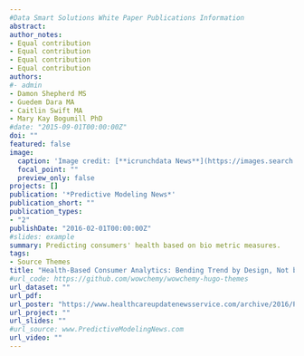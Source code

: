 ```yaml
---
#Data Smart Solutions White Paper Publications Information
abstract: 
author_notes:
- Equal contribution
- Equal contribution
- Equal contribution
- Equal contribution
authors:
#- admin
- Damon Shepherd MS
- Guedem Dara MA
- Caitlin Swift MA
- Mary Kay Bogumill PhD 
#date: "2015-09-01T00:00:00Z"
doi: ""
featured: false
image:
  caption: 'Image credit: [**icrunchdata News**](https://images.search.yahoo.com/yhs/search;_ylt=AwrWnepgpn9jg3YAxhIPxQt.;_ylu=Y29sbwNncTEEcG9zAzEEdnRpZAMEc2VjA3BpdnM-?p=predictive+modeling+news&type=sdff_9527_FFW_ZZ&hsimp=yhs-3&hspart=iba&grd=1&ei=UTF-8&fr=yhs-iba-3#id=93&iurl=http%3A%2F%2F1.bp.blogspot.com%2F-t42GoxpHwJM%2FVZf2Q2ktSII%2FAAAAAAAAZQk%2FH69MEE5riCU%2Fs1600%2FPredictive-Analytics-straight-ahead.jpg&action=click)'
  focal_point: ""
  preview_only: false
projects: []
publication: '*Predictive Modeling News*'
publication_short: ""
publication_types: 
- "2"
publishDate: "2016-02-01T00:00:00Z"
#slides: example
summary: Predicting consumers' health based on bio metric measures.
tags:
- Source Themes
title: "Health-Based Consumer Analytics: Bending Trend by Design, Not by Chance"
#url_code: https://github.com/wowchemy/wowchemy-hugo-themes
url_dataset: ""
url_pdf:  
url_poster: "https://www.healthcareupdatenewsservice.com/archive/2016/PreModNews20160205.html"
url_project: ""
url_slides: ""
#url_source: www.PredictiveModelingNews.com
url_video: ""
---
```

